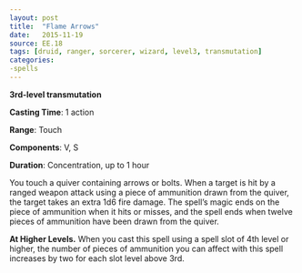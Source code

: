 ```yaml
---
layout: post
title:  "Flame Arrows"
date:   2015-11-19
source: EE.18
tags: [druid, ranger, sorcerer, wizard, level3, transmutation]
categories:
-spells
---
```


**3rd-level transmutation**

**Casting Time**: 1 action

**Range**: Touch

**Components**: V, S

**Duration**: Concentration, up to 1 hour

You touch a quiver containing arrows or bolts. When a target is hit by a ranged weapon attack using a piece of ammunition drawn from the quiver, the target takes an extra 1d6 fire damage. The spell’s magic ends on the piece of ammunition when it hits or misses, and the spell ends when twelve pieces of ammunition have been drawn from the quiver.

**At Higher Levels.** When you cast this spell using a spell slot of 4th level or higher, the number of pieces of ammunition you can affect with this spell increases by two for each slot level above 3rd.
